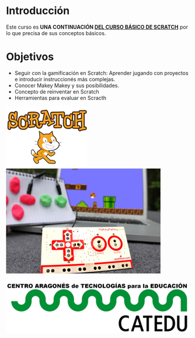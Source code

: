 # Introducción
Este curso es **UNA CONTINUACIÓN [DEL CURSO BÁSICO DE SCRATCH](https://www.gitbook.com/book/catedu/ensena-pensamiento-computacional-con-scratch/details)** por lo que precisa de sus conceptos básicos.
# Objetivos
* Seguir con la gamificación en Scratch: Aprender jugando con proyectos e introducir instruccionés más complejas.
* Conocer Makey Makey y sus posibilidades.
* Concepto de reinventar en Scratch
* Herramientas para evaluar en Scracth

![](/assets/gato.png) ![](/assets/makey.png)

![](/assets/HERALDO-jpg.jpg)


